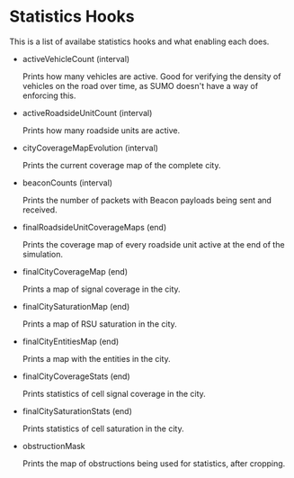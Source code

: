 Statistics Hooks
================
This is a list of availabe statistics hooks and what enabling each does.


* activeVehicleCount (interval)

  Prints how many vehicles are active. Good for verifying the density of vehicles on the road over time, as SUMO doesn't have a way of enforcing this.


* activeRoadsideUnitCount (interval)

  Prints how many roadside units are active.


* cityCoverageMapEvolution (interval)

  Prints the current coverage map of the complete city.


* beaconCounts (interval)

  Prints the number of packets with Beacon payloads being sent and received.


* finalRoadsideUnitCoverageMaps (end)

  Prints the coverage map of every roadside unit active at the end of the simulation.


* finalCityCoverageMap (end)

  Prints a map of signal coverage in the city.


* finalCitySaturationMap (end)

  Prints a map of RSU saturation in the city.


* finalCityEntitiesMap (end)

  Prints a map with the entities in the city.


* finalCityCoverageStats (end)

  Prints statistics of cell signal coverage in the city.


* finalCitySaturationStats (end)

  Prints statistics of cell saturation in the city.


* obstructionMask

  Prints the map of obstructions being used for statistics, after cropping.

